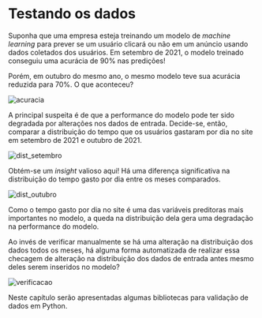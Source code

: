 # Testando os dados

Suponha que uma empresa esteja treinando um modelo de <i>machine learning</i> para prever se um usuário clicará ou não em um anúncio usando dados coletados dos usuários. Em setembro de 2021, o modelo treinado conseguiu uma acurácia de 90% nas predições! 

Porém, em outubro do mesmo ano, o mesmo modelo teve sua acurácia reduzida para 70%. O que aconteceu?

![acuracia](../images/04-0-acuracia.png)

A principal suspeita é de que a performance do modelo pode ter sido degradada por alterações nos dados de entrada. Decide-se, então, comparar a distribuição do tempo que os usuários gastaram por dia no site em setembro de 2021 e outubro de 2021. 

![dist_setembro](../images/04-0-dist_setembro.png)

Obtém-se um <i>insight</i> valioso aqui! Há uma diferença significativa na distribuição do tempo gasto por dia entre os meses comparados.

![dist_outubro](../images/04-0-dist_outubro.png)

Como o tempo gasto por dia no site é uma das variáveis preditoras mais importantes no modelo, a queda na distribuição dela gera uma degradação na performance do modelo.

Ao invés de verificar manualmente se há uma alteração na distribuição dos dados todos os meses, há alguma forma automatizada de realizar essa checagem de alteração na distribuição dos dados de entrada antes mesmo deles serem inseridos no modelo?

![verificacao](../images/04-0-verificacao.png)

Neste capítulo serão apresentadas algumas bibliotecas para validação de dados em Python.
